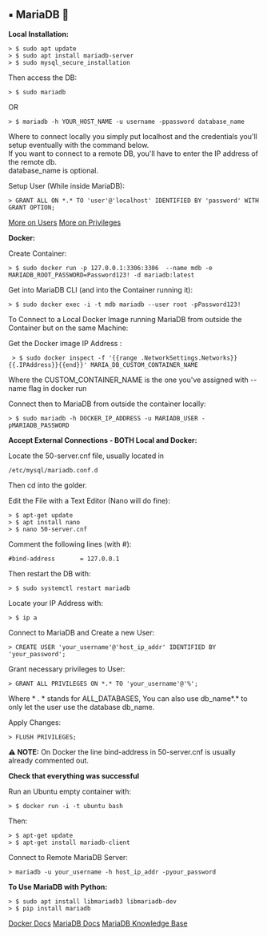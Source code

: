 ## ▪️ MariaDB 🦭

**Local Installation:**
	
	> $ sudo apt update
	> $ sudo apt install mariadb-server
	> $ sudo mysql_secure_installation

Then access the DB:

	> $ sudo mariadb
	
OR

	> $ mariadb -h YOUR_HOST_NAME -u username -ppassword database_name

Where to connect locally you simply put localhost and the credentials you'll setup eventually with the command below.
<br>
If you want to connect to a remote DB, you'll have to enter the IP address of the remote db.
<br>
database_name is optional.

Setup User (While inside MariaDB):

	> GRANT ALL ON *.* TO 'user'@'localhost' IDENTIFIED BY 'password' WITH GRANT OPTION;

[More on Users](https://mariadb.com/kb/en/create-user/)
[More on Privileges](https://mariadb.com/kb/en/grant/)

**Docker:**

Create Container:

	> $ sudo docker run -p 127.0.0.1:3306:3306  --name mdb -e MARIADB_ROOT_PASSWORD=Password123! -d mariadb:latest

Get into MariaDB CLI (and into the Container running it):

	> $ sudo docker exec -i -t mdb mariadb --user root -pPassword123!

To Connect to a Local Docker Image running MariaDB from outside the Container but on the same Machine:

Get the Docker image IP Address :

	 > $ sudo docker inspect -f '{{range .NetworkSettings.Networks}}{{.IPAddress}}{{end}}' MARIA_DB_CUSTOM_CONTAINER_NAME

Where the CUSTOM_CONTAINER_NAME is the one you've assigned with --name flag in docker run

Connect then to MariaDB from outside the container locally:

	> $ sudo mariadb -h DOCKER_IP_ADDRESS -u MARIADB_USER -pMARIADB_PASSWORD

**Accept External Connections - BOTH Local and Docker:**

Locate the 50-server.cnf file, usually located in 
	
	/etc/mysql/mariadb.conf.d 

Then cd into the golder.

Edit the File with a Text Editor (Nano will do fine):

	> $ apt-get update
	> $ apt install nano
	> $ nano 50-server.cnf

Comment the following lines (with #):

	#bind-address 		= 127.0.0.1 

Then restart the DB with:

	> $ sudo systemctl restart mariadb

Locate your IP Address with:

	> $ ip a

Connect to MariaDB and Create a new User:

	> CREATE USER 'your_username'@'host_ip_addr' IDENTIFIED BY 'your_password';

Grant necessary privileges to User:

	> GRANT ALL PRIVILEGES ON *.* TO 'your_username'@'%';

Where * . * stands for ALL_DATABASES, You can also use db_name*.* to only let the user use the database db_name.

Apply Changes:

	> FLUSH PRIVILEGES;

**⚠️  NOTE:** On Docker the line bind-address in 50-server.cnf is usually already commented out.
	
**Check that everything was successful**

Run an Ubuntu empty container with:

	> $ docker run -i -t ubuntu bash
	
Then:

	> $ apt-get update
	> $ apt-get install mariadb-client

Connect to Remote MariaDB Server:

	> mariadb -u your_username -h host_ip_addr -pyour_password

**To Use MariaDB with Python:**

	> $ sudo apt install libmariadb3 libmariadb-dev
	> $ pip install mariadb

[Docker Docs](https://docs.docker.com/)
[MariaDB Docs](https://mariadb.com/kb/en/documentation/)
[MariaDB Knowledge Base](https://mariadb.com/kb/en/)
